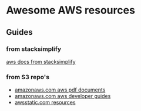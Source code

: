 # Awesome AWS resources

## Guides

### from stacksimplify  
[aws docs from stacksimplify](https://www.google.com/search?q=site:https://stacksimplify.com%20ext:pdf)

### from S3 repo's
- [amazonaws.com aws pdf documents](https://www.google.com/search?q=site:https://amazonaws.com%20aws%20ext:pdf)  
- [amazonaws.com aws developer guides](https://www.google.com/search?q=site:https://amazonaws.com%20ext:pdf%20aws%20"developer%20guide"%20or%20dg)  
- [awsstatic.com resources](https://www.google.com/search?q=site:https://awsstatic.com%20ext:pdf)
